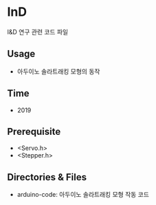 # InD
I&amp;D 연구 관련 코드 파일

## Usage
* 아두이노 솔라트래킹 모형의 동작

## Time
* 2019

## Prerequisite
* <Servo.h>
* <Stepper.h>

## Directories & Files
* arduino-code: 아두이노 솔라트래킹 모형 작동 코드

